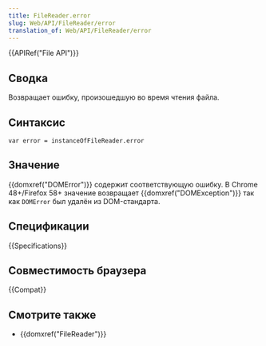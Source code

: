 ```yaml
---
title: FileReader.error
slug: Web/API/FileReader/error
translation_of: Web/API/FileReader/error
---
```


{{APIRef("File API")}}

## Сводка

Возвращает ошибку, произошедшую во время чтения файла.

## Синтаксис

```
var error = instanceOfFileReader.error
```

## Значение

{{domxref("DOMError")}} содержит соответствующую ошибку. В Chrome 48+/Firefox 58+ значение возвращает {{domxref("DOMException")}} так как `DOMError` был удалён из DOM-стандарта.

## Спецификации

{{Specifications}}

## Совместимость браузера

{{Compat}}

## Смотрите также

- {{domxref("FileReader")}}
